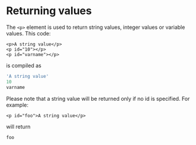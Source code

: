 # Returning values

The `<p>` element is used to return string values, integer values or variable values. This code:

```markup
<p>A string value</p>
<p id="10"></p>
<p id="varname"></p>
```

is compiled as

```javascript
'A string value'
10
varname
```

Please note that a string value will be returned only if no id is specified. For example:

```markup
<p id="foo">A string value</p>
```

will return

```javascript
foo
```

